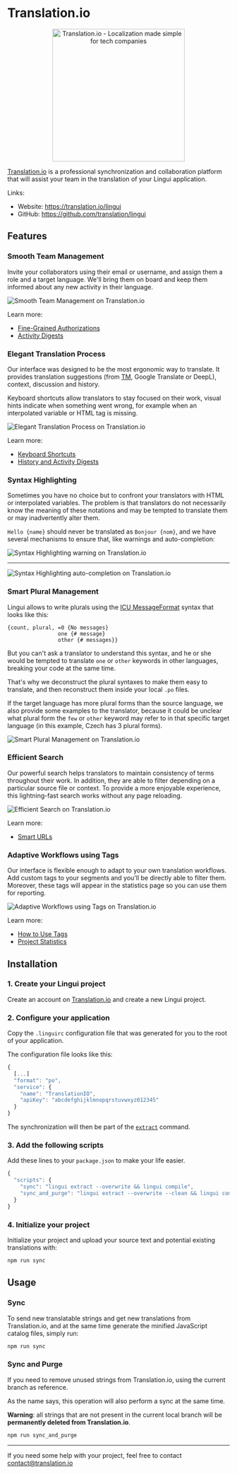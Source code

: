 # Translation.io

<p align="center">
  <img src="https://translation.io/logo.png" alt="Translation.io - Localization made simple for tech companies" width="300" />
</p>

[Translation.io](https://translation.io/lingui) is a professional synchronization and collaboration platform that will assist your team in the translation of your Lingui application.

Links:

- Website: https://translation.io/lingui
- GitHub: https://github.com/translation/lingui

## Features

### Smooth Team Management

Invite your collaborators using their email or username, and assign them a role and a target language. We'll bring them on board and keep them informed about any new activity in their language.

![Smooth Team Management on Translation.io](https://translation.io/gifs/lingui/translation-collaborators.gif)

Learn more:

- [Fine-Grained Authorizations](https://translation.io/blog/fine-grained-authorization-and-role-management?default_stack=lingui)
- [Activity Digests](https://translation.io/blog/better-history-and-activity-email-digests?default_stack=lingui)

### Elegant Translation Process

Our interface was designed to be the most ergonomic way to translate. It provides translation suggestions (from [TM](https://en.wikipedia.org/wiki/Translation_memory), Google Translate or DeepL), context, discussion and history.

Keyboard shortcuts allow translators to stay focused on their work, visual hints indicate when something went wrong, for example when an interpolated variable or HTML tag is missing.

![Elegant Translation Process on Translation.io](https://translation.io/gifs/lingui/translation-interface.gif)

Learn more:

- [Keyboard Shortcuts](https://translation.io/blog/shortcuts-and-translation?default_stack=lingui)
- [History and Activity Digests](https://translation.io/blog/better-history-and-activity-email-digests?default_stack=lingui)

### Syntax Highlighting

Sometimes you have no choice but to confront your translators with HTML or interpolated variables. The problem is that translators do not necessarily know the meaning of these notations and may be tempted to translate them or may inadvertently alter them.

`Hello {name}` should never be translated as `Bonjour {nom}`, and we have several mechanisms to ensure that, like warnings and auto-completion:

![Syntax Highlighting warning on Translation.io](https://translation.io/_articles/translation/2019-10-11-highlighting-of-html-tags-and-interpolated-variables/highlight-interpolated-variable-lingui.png)

---

![Syntax Highlighting auto-completion on Translation.io](https://translation.io/gifs/lingui/translation-highlights.gif)

### Smart Plural Management

Lingui allows to write plurals using the [ICU MessageFormat](/docs/guides/message-format.md) syntax that looks like this:

```icu-message-format
{count, plural, =0 {No messages}
                one {# message}
                other {# messages}}
```

But you can't ask a translator to understand this syntax, and he or she would be tempted to translate `one` or `other` keywords in other languages, breaking your code at the same time.

That's why we deconstruct the plural syntaxes to make them easy to translate, and then reconstruct them inside your local `.po` files.

If the target language has more plural forms than the source language, we also provide some examples to the translator, because it could be unclear what plural form the `few` or `other` keyword may refer to in that specific target language (in this example, Czech has 3 plural forms).

![Smart Plural Management on Translation.io](/img/docs/translation-lingui-plural-forms.png)

### Efficient Search

Our powerful search helps translators to maintain consistency of terms throughout their work. In addition, they are able to filter depending on a particular source file or context. To provide a more enjoyable experience, this lightning-fast search works without any page reloading.

![Efficient Search on Translation.io](https://translation.io/gifs/lingui/translation-search.gif)

Learn more:

- [Smart URLs](https://translation.io/blog/smart-urls-in-translation-interface?default_stack=lingui)

### Adaptive Workflows using Tags

Our interface is flexible enough to adapt to your own translation workflows. Add custom tags to your segments and you'll be directly able to filter them. Moreover, these tags will appear in the statistics page so you can use them for reporting.

![Adaptive Workflows using Tags on Translation.io](https://translation.io/gifs/lingui/translation-tags.gif)

Learn more:

- [How to Use Tags](https://translation.io/blog/tags-work-better-as-a-team?default_stack=lingui)
- [Project Statistics](https://translation.io/blog/translation-project-statistics?default_stack=lingui)

## Installation

### 1. Create your Lingui project

Create an account on [Translation.io](https://translation.io/lingui) and create a new Lingui project.

### 2. Configure your application

Copy the `.linguirc` configuration file that was generated for you to the root of your application.

The configuration file looks like this:

```js title=".linguirc"
{
  [...]
  "format": "po",
  "service": {
    "name": "TranslationIO",
    "apiKey": "abcdefghijklmnopqrstuvwxyz012345"
  }
}
```

The synchronization will then be part of the [`extract`](/docs/ref/cli.md#extract) command.

### 3. Add the following scripts

Add these lines to your `package.json` to make your life easier.

```js title="package.json"
{
  "scripts": {
    "sync": "lingui extract --overwrite && lingui compile",
    "sync_and_purge": "lingui extract --overwrite --clean && lingui compile"
  }
}
```

### 4. Initialize your project

Initialize your project and upload your source text and potential existing translations with:

```bash npm2yarn
npm run sync
```

## Usage

### Sync

To send new translatable strings and get new translations from Translation.io, and at the same time generate the minified JavaScript catalog files, simply run:

```bash npm2yarn
npm run sync
```

### Sync and Purge

If you need to remove unused strings from Translation.io, using the current branch as reference.

As the name says, this operation will also perform a sync at the same time.

**Warning**: all strings that are not present in the current local branch will be **permanently deleted from Translation.io**.

```bash npm2yarn
npm run sync_and_purge
```

---

If you need some help with your project, feel free to contact contact@translation.io
